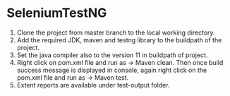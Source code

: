# SeleniumTestNG
1. Clone the project from master branch to the local working directory.
2. Add the required JDK, maven and testng library to the buildpath of the project.
3. Set the java compiler also to the version 11 in buildpath of project.
4. Right click on pom.xml file and run as -> Maven clean. Then once build success message is displayed in console, again right
click on the pom.xml file and run as -> Maven test.
5. Extent reports are available under test-output folder.
